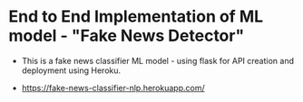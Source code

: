 # End to End Implementation of ML model - "Fake News Detector"

 - This is a fake news classifier ML model - using flask for API creation and deployment using Heroku.

 - https://fake-news-classifier-nlp.herokuapp.com/

